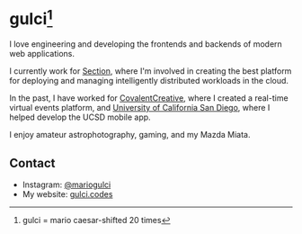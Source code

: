# gulci[^1]

I love engineering and developing the frontends and backends of modern web applications.

I currently work for [Section](https://section.io), where I'm involved in creating the best platform for deploying and managing intelligently distributed workloads in the cloud.

In the past, I have worked for [CovalentCreative](https://covalentcreative.com), where I created a real-time virtual events platform, and [University of California San Diego](https://ucsd.edu), where I helped develop the UCSD mobile app.

I enjoy amateur astrophotography, gaming, and my Mazda Miata.

## Contact
- Instagram: [@mariogulci](https://instagram.com/mariogulci)
- My website: [gulci.codes](https://gulci.codes)

[^1]: gulci = mario caesar-shifted 20 times
